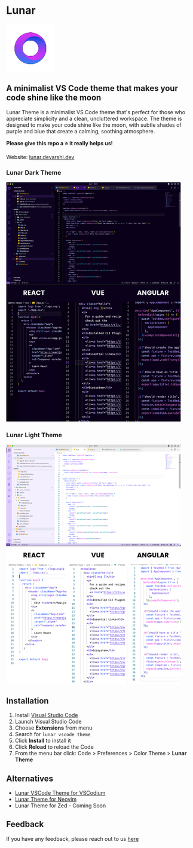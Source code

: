 # Lunar

![logo](lunarlogo128.png)

## A minimalist VS Code theme that makes your code shine like the moon

Lunar Theme is a minimalist VS Code theme that's perfect for those who appreciate simplicity and a clean, uncluttered workspace. The theme is designed to make your code shine like the moon, with subtle shades of purple and blue that create a calming, soothing atmosphere.

**Please give this repo a ⭐ it really helps us!**

Website: [lunar.devarshi.dev](https://lunar.devarshi.dev)

### Lunar Dark Theme

![lunardarkpreview](lunardarkpreview.png)

### Lunar Light Theme

![lunarlightpreview](lunarlightpreview.png)

## Installation

1.  Install [Visual Studio Code](https://code.visualstudio.com/)
2.  Launch Visual Studio Code
3.  Choose **Extensions** from menu
4.  Search for `lunar vscode theme`
5.  Click **Install** to install it
6.  Click **Reload** to reload the Code
7.  From the menu bar click: Code > Preferences > Color Theme > **Lunar Theme**

## Alternatives

- [Lunar VSCode Theme for VSCodium](https://open-vsx.org/extension/PrismLink/lunar-theme)
- [Lunar Theme for Neovim](https://github.com/prismlinkapp/lunar.nvim)
- Lunar Theme for Zed - Coming Soon

## Feedback

If you have any feedback, please reach out to us [here](https://bio.link/devarshishimpi)